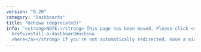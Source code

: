 ```yaml
---
version: "0.20"
category: "Dashboards"
title: "Uchiwa (deprecated)"
info: "<strong>NOTE:</strong> This page has been moved. Please click <strong><a
  href=install-a-dashboard#uchiwa
  >here</a></strong> if you're not automatically redirected. Have a nice day!"
---
```


<meta http-equiv="refresh" content="1;url=install-a-dashboard#uchiwa">
